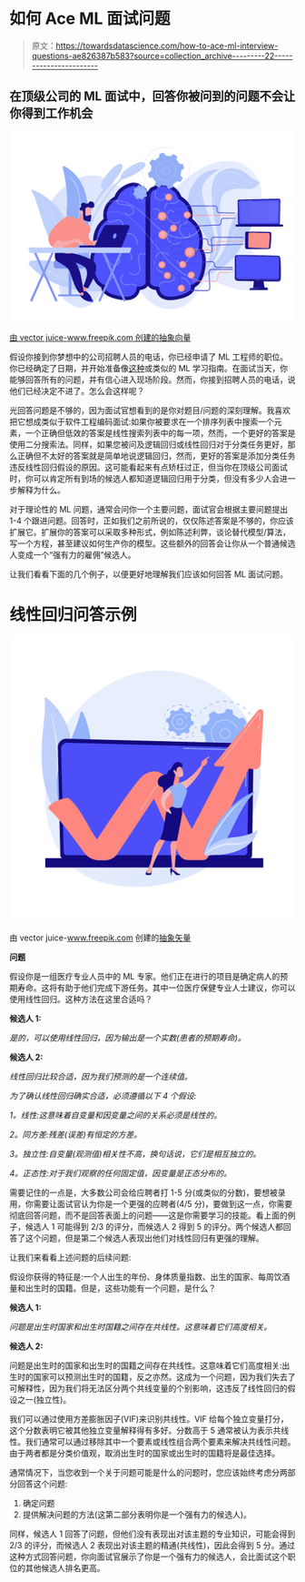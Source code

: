 # 如何 Ace ML 面试问题

> 原文：<https://towardsdatascience.com/how-to-ace-ml-interview-questions-ae826387b583?source=collection_archive---------22----------------------->

## 在顶级公司的 ML 面试中，回答你被问到的问题不会让你得到工作机会

![](img/134d7fb75d61ea8b75152fbcdb7c7d7e.png)

[由 vector juice-www.freepik.com 创建的抽象向量](https://www.freepik.com/vectors/abstract)

假设你接到你梦想中的公司招聘人员的电话，你已经申请了 ML 工程师的职位。你已经确定了日期，并开始准备像[这种](/how-to-get-a-machine-learning-job-in-6-months-5aaa61b13af2)或类似的 ML 学习指南。在面试当天，你能够回答所有的问题，并有信心进入现场阶段。然而，你接到招聘人员的电话，说他们已经决定不进了。怎么会这样呢？

光回答问题是不够的，因为面试官想看到的是你对题目/问题的深刻理解。我喜欢把它想成类似于软件工程编码面试:如果你被要求在一个排序列表中搜索一个元素，一个正确但低效的答案是线性搜索列表中的每一项，然而，一个更好的答案是使用二分搜索法。同样，如果您被问及逻辑回归或线性回归对于分类任务更好，那么正确但不太好的答案就是简单地说逻辑回归，然而，更好的答案是添加分类任务违反线性回归假设的原因。这可能看起来有点矫枉过正，但当你在顶级公司面试时，你可以肯定所有到场的候选人都知道逻辑回归用于分类，但没有多少人会进一步解释为什么。

对于理论性的 ML 问题，通常会问你一个主要问题，面试官会根据主要问题提出 1-4 个跟进问题。回答时，正如我们之前所说的，仅仅陈述答案是不够的，你应该扩展它。扩展你的答案可以采取多种形式，例如陈述利弊，谈论替代模型/算法，写一个方程，甚至建议如何生产你的模型。这些额外的回答会让你从一个普通候选人变成一个“强有力的雇佣”候选人。

让我们看看下面的几个例子，以便更好地理解我们应该如何回答 ML 面试问题。

# 线性回归问答示例

![](img/b44f2bced01ffb26d307753db79ff8ff.png)

由 vector juice-www.freepik.com 创建的[抽象矢量](https://www.freepik.com/vectors/abstract)

**问题**

假设你是一组医疗专业人员中的 ML 专家。他们正在进行的项目是确定病人的预期寿命。这将有助于他们完成下游任务。其中一位医疗保健专业人士建议，你可以使用线性回归。这种方法在这里合适吗？

**候选人 1:**

*是的，可以使用线性回归，因为输出是一个实数(患者的预期寿命)。*

**候选人 2:**

*线性回归比较合适，因为我们预测的是一个连续值。*

*为了确认线性回归确实合适，必须遵循以下 4 个假设:*

*1。线性:这意味着自变量和因变量之间的关系必须是线性的。*

*2。同方差:残差(误差)有恒定的方差。*

*3。独立性:自变量(观测值)相关性不高，换句话说，它们是相互独立的。*

*4。正态性:对于我们观察的任何固定值，因变量是正态分布的。*

需要记住的一点是，大多数公司会给应聘者打 1-5 分(或类似的分数)，要想被录用，你需要让面试官认为你是一个更强的应聘者(4/5 分)，要做到这一点，你需要彻底回答问题，而不是回答表面上的问题——这是你需要学习的技能。看上面的例子，候选人 1 可能得到 2/3 的评分，而候选人 2 得到 5 的评分。两个候选人都回答了这个问题，但是第二个候选人表现出他们对线性回归有更强的理解。

让我们来看看上述问题的后续问题:

假设你获得的特征是:一个人出生的年份、身体质量指数、出生的国家、每周饮酒量和出生时的国籍。但是，这些功能有一个问题，是什么？

**候选人 1:**

*问题是出生时国家和出生时国籍之间存在共线性。这意味着它们高度相关。*

**候选人 2:**

问题是出生时的国家和出生时的国籍之间存在共线性。这意味着它们高度相关:出生时的国家可以预测出生时的国籍，反之亦然。这成为一个问题，因为我们失去了可解释性，因为我们将无法区分两个共线变量的个别影响，这违反了线性回归的假设之一(独立性)。

我们可以通过使用方差膨胀因子(VIF)来识别共线性。VIF 给每个独立变量打分，这个分数表明它被其他独立变量解释得有多好。分数高于 5 通常被认为表示共线性。我们通常可以通过移除其中一个要素或线性组合两个要素来解决共线性问题。由于两者都是分类价值观，取消出生时的国家或出生时的国籍将是最佳选择。

通常情况下，当您收到一个关于问题可能是什么的问题时，您应该始终考虑分两部分回答这个问题:

1.  确定问题
2.  提供解决问题的方法(这第二部分表明你是一个强有力的候选人)。

同样，候选人 1 回答了问题，但他们没有表现出对该主题的专业知识，可能会得到 2/3 的评分，而候选人 2 表现出对该主题的精通(共线性)，因此会得到 5 分。通过这种方式回答问题，你向面试官展示了你是一个强有力的候选人，会比面试这个职位的其他候选人排名更高。
